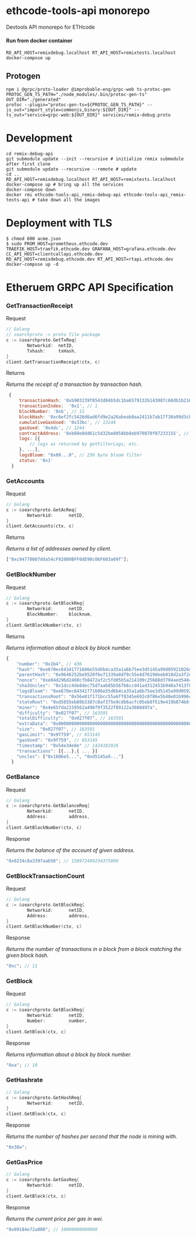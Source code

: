 # ethcode-tools-api monorepo

Devtools API monorepo for ETHcode

#### Run from docker container

`RD_API_HOST=remixdebug.localhost RT_API_HOST=remixtests.localhost docker-compose up`

## Protogen

```
npm i @grpc/proto-loader @improbable-eng/grpc-web ts-protoc-gen
PROTOC_GEN_TS_PATH="./node_modules/.bin/protoc-gen-ts"
OUT_DIR="./generated"
protoc --plugin="protoc-gen-ts=${PROTOC_GEN_TS_PATH}" --js_out="import_style=commonjs,binary:${OUT_DIR}" --ts_out="service=grpc-web:${OUT_DIR}" services/remix-debug.proto
```

# Development

```shell
cd remix-debug-api
git submodule update --init --recursive # initialize remix submodule after first clone
git submodule update --recursive --remote # update
cd ..
RD_API_HOST=remixdebug.localhost RT_API_HOST=remixtests.localhost docker-compose up # bring up all the services
docker-compose down
docker rmi ethcode-tools-api_remix-debug-api ethcode-tools-api_remix-tests-api # take down all the images
```

# Deployment with TLS

```shell
$ chmod 600 acme.json
$ sudo PROM_HOST=prometheus.ethcode.dev TRAEFIK_HOST=traefik.ethcode.dev GRAFANA_HOST=grafana.ethcode.dev CC_API_HOST=clientcallapi.ethcode.dev RD_API_HOST=remixdebug.ethcode.dev RT_API_HOST=rtapi.ethcode.dev docker-compose up -d
```

# Etheruem GRPC API Specification

### GetTransactionReceipt

Request

```go
// Golang
// searchproto -> proto file package
c := &searchproto.GetTxReq{
		Networkid:  netID,
		Txhash:     txHash,
}
client.GetTransactionReceipt(ctx, c)

```

Returns

_Returns the receipt of a transaction by transaction hash._

```js
 {
     transactionHash: '0xb903239f8543d04b5dc1ba6579132b143087c68db1b2168786408fcbce568238',
     transactionIndex:  '0x1', // 1
     blockNumber: '0xb', // 11
     blockHash: '0xc6ef2fc5426d6ad6fd9e2a26abeab0aa2411b7ab17f30a99d3cb96aed1d1055b',
     cumulativeGasUsed: '0x33bc', // 13244
     gasUsed: '0x4dc', // 1244
     contractAddress: '0xb60e8dd61c5d32be8058bb8eb970870f07233155', // or null, if none was created
     logs: [{
         // logs as returned by getFilterLogs, etc.
     }, ...],
     logsBloom: "0x00...0", // 256 byte bloom filter
     status: '0x1'
  }
```

### GetAccounts

Request

```go
// Golang
c := &searchproto.GetAcReq{
		Networkid:      netID,
}
client.GetAccounts(ctx, c)
```

Returns

_Returns a list of addresses owned by client._

```js
["0xc94770007dda54cF92009BFF0dE90c06F603a09f"];
```

### GetBlockNumber

Request

```go
// Golang
c := &searchproto.GetBlockReq{
		Networkid:      netID,
		BlockNumber:    blocknum,
}
client.GetBlockNumber(ctx, c)
```

Returns

_Returns information about a block by block number._

```js
{
    "number": "0x1b4", // 436
    "hash": "0xe670ec64341771606e55d6b4ca35a1a6b75ee3d5145a99d05921026d1527331",
    "parentHash": "0x9646252be9520f6e71339a8df9c55e4d7619deeb018d2a3f2d21fc165dde5eb5",
    "nonce": "0xe04d296d2460cfb8472af2c5fd05b5a214109c25688d3704aed5484f9a7792f2",
    "sha3Uncles": "0x1dcc4de8dec75d7aab85b567b6ccd41ad312451b948a7413f0a142fd40d49347",
    "logsBloom": "0xe670ec64341771606e55d6b4ca35a1a6b75ee3d5145a99d05921026d1527331",
    "transactionsRoot": "0x56e81f171bcc55a6ff8345e692c0f86e5b48e01b996cadc001622fb5e363b421",
    "stateRoot": "0xd5855eb08b3387c0af375e9cdb6acfc05eb8f519e419b874b6ff2ffda7ed1dff",
    "miner": "0x4e65fda2159562a496f9f3522f89122a3088497a",
    "difficulty": "0x027f07", // 163591
    "totalDifficulty":  "0x027f07", // 163591
    "extraData": "0x0000000000000000000000000000000000000000000000000000000000000000",
    "size":  "0x027f07", // 163591
    "gasLimit": "0x9f759", // 653145
    "gasUsed": "0x9f759", // 653145
    "timestamp": "0x54e34e8e" // 1424182926
    "transactions": [{...},{ ... }]
    "uncles": ["0x1606e5...", "0xd5145a9..."]
  }
```

### GetBalance

Request

```go
// Golang
c := &searchproto.GetBalanceReq{
		Networkid:      netID,
		Address:        address,
}
client.GetBlockNumber(ctx, c)
```

Response

_Returns the balance of the account of given address._

```js
"0x0234c8a3397aab58"; // 158972490234375000
```

### GetBlockTransactionCount

Request

```go
// Golang
c := &searchproto.GetBlockReq{
		Networkid:      netID,
		Address:        address,
}
client.GetBlockNumber(ctx, c)
```

Response

_Returns the number of transactions in a block from a block matching the given block hash._

```js
"0xc"; // 11
```

### GetBlock

Request

```go
// Golang
c := &searchproto.GetBlockReq{
		Networkid:      netID,
		Number:         number,
}
client.GetBlock(ctx, c)
```

Response

_Returns information about a block by block number._

```js
"0xa"; // 10
```

### GetHashrate

```go
// Golang
c := &searchproto.GetHashReq{
		Networkid:      netID,
}
client.GetBlock(ctx, c)
```

Response

_Returns the number of hashes per second that the node is mining with._

```js
"0x38a";
```

### GetGasPrice

```go
// Golang
c := &searchproto.GetGasReq{
		Networkid:      netID,
}
client.GetBlock(ctx, c)
```

Response

_Returns the current price per gas in wei._

```js
"0x09184e72a000"; // 10000000000000
```
